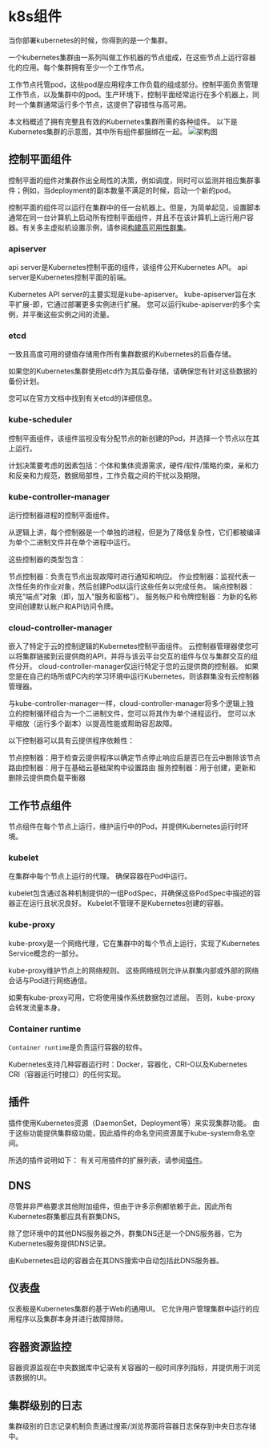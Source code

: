 # k8s组件

当你部署kubernetes的时候，你得到的是一个集群。

一个kubernetes集群由一系列叫做工作机器的节点组成，在这些节点上运行容器化的应用。每个集群拥有至少一个工作节点。

工作节点托管pod，这些pod是应用程序工作负载的组成部分。控制平面负责管理工作节点，以及集群中的pod。生产环境下，控制平面经常运行在多个机器上，同时一个集群通常运行多个节点，这提供了容错性与高可用。

本文档概述了拥有完整且有效的Kubernetes集群所需的各种组件。
以下是Kubernetes集群的示意图，其中所有组件都捆绑在一起。
![架构图](https://d33wubrfki0l68.cloudfront.net/2475489eaf20163ec0f54ddc1d92aa8d4c87c96b/e7c81/images/docs/components-of-kubernetes.svg)

## 控制平面组件

控制平面的组件对集群作出全局性的决策，例如调度，同时可以监测并相应集群事件；例如，当deployment的副本数量不满足的时候，启动一个新的pod。

控制平面的组件可以运行在集群中的任一台机器上。但是，为简单起见，设置脚本通常在同一台计算机上启动所有控制平面组件，并且不在该计算机上运行用户容器。有关多主虚拟机设置示例，请参阅[构建高可用性群集](https://kubernetes.io/docs/admin/high-availability/)。

### apiserver

api server是Kubernetes控制平面的组件，该组件公开Kubernetes API。 api server是Kubernetes控制平面的前端。

Kubernetes API server的主要实现是kube-apiserver。 kube-apiserver旨在水平扩展-即，它通过部署更多实例进行扩展。 您可以运行kube-apiserver的多个实例，并平衡这些实例之间的流量。

### etcd

一致且高度可用的键值存储用作所有集群数据的Kubernetes的后备存储。

如果您的Kubernetes集群使用etcd作为其后备存储，请确保您有针对这些数据的备份计划。

您可以在官方文档中找到有关etcd的详细信息。

### kube-scheduler

控制平面组件，该组件监视没有分配节点的新创建的Pod，并选择一个节点以在其上运行。

计划决策要考虑的因素包括：个体和集体资源需求，硬件/软件/策略约束，亲和力和反亲和力规范，数据局部性，工作负载之间的干扰以及期限。

### kube-controller-manager 

运行控制器进程的控制平面组件。

从逻辑上讲，每个控制器是一个单独的进程，但是为了降低复杂性，它们都被编译为单个二进制文件并在单个进程中运行。

这些控制器的类型包含：

节点控制器：负责在节点出现故障时进行通知和响应。
作业控制器：监视代表一次性任务的作业对象，然后创建Pod以运行这些任务以完成任务。
端点控制器：填充“端点”对象（即，加入“服务和窗格”）。
服务帐户和令牌控制器：为新的名称空间创建默认帐户和API访问令牌。

### cloud-controller-manager

嵌入了特定于云的控制逻辑的Kubernetes控制平面组件。 云控制器管理器使您可以将集群链接到云提供商的API，并将与该云平台交互的组件与仅与集群交互的组件分开。
cloud-controller-manager仅运行特定于您的云提供商的控制器。 如果您是在自己的场所或PC内的学习环境中运行Kubernetes，则该群集没有云控制器管理器。

与kube-controller-manager一样，cloud-controller-manager将多个逻辑上独立的控制循环组合为一个二进制文件，您可以将其作为单个进程运行。 您可以水平缩放（运行多个副本）以提高性能或帮助容忍故障。

以下控制器可以具有云提供程序依赖性：

节点控制器：用于检查云提供程序以确定节点停止响应后是否已在云中删除该节点
路由控制器：用于在基础云基础架构中设置路由
服务控制器：用于创建，更新和删除云提供商负载平衡器


## 工作节点组件

节点组件在每个节点上运行，维护运行中的Pod，并提供Kubernetes运行时环境。

### kubelet

在集群中每个节点上运行的代理。 确保容器在Pod中运行。

kubelet包含通过各种机制提供的一组PodSpec，并确保这些PodSpec中描述的容器正在运行且状况良好。 Kubelet不管理不是Kubernetes创建的容器。

### kube-proxy

kube-proxy是一个网络代理，它在集群中的每个节点上运行，实现了Kubernetes Service概念的一部分。

kube-proxy维护节点上的网络规则。 这些网络规则允许从群集内部或外部的网络会话与Pod进行网络通信。

如果有kube-proxy可用，它将使用操作系统数据包过滤层。 否则，kube-proxy会转发流量本身。


### Container runtime 

`Container runtime`是负责运行容器的软件。

Kubernetes支持几种容器运行时：Docker，容器化，CRI-O以及Kubernetes CRI（容器运行时接口）的任何实现。

## 插件

插件使用Kubernetes资源（DaemonSet，Deployment等）来实现集群功能。 由于这些功能提供集群级功能，因此插件的命名空间资源属于kube-system命名空间。

所选的插件说明如下： 有关可用插件的扩展列表，请参阅[插件](https://kubernetes.io/docs/concepts/cluster-administration/addons/)。


## DNS

尽管并非严格要求其他附加组件，但由于许多示例都依赖于此，因此所有Kubernetes群集都应具有群集DNS。

除了您环境中的其他DNS服务器之外，群集DNS还是一个DNS服务器，它为Kubernetes服务提供DNS记录。

由Kubernetes启动的容器会在其DNS搜索中自动包括此DNS服务器。

## 仪表盘

仪表板是Kubernetes集群的基于Web的通用UI。 它允许用户管理集群中运行的应用程序以及集群本身并进行故障排除。

## 容器资源监控

容器资源监视在中央数据库中记录有关容器的一般时间序列指标，并提供用于浏览该数据的UI。

## 集群级别的日志

集群级别的日志记录机制负责通过搜索/浏览界面将容器日志保存到中央日志存储中。